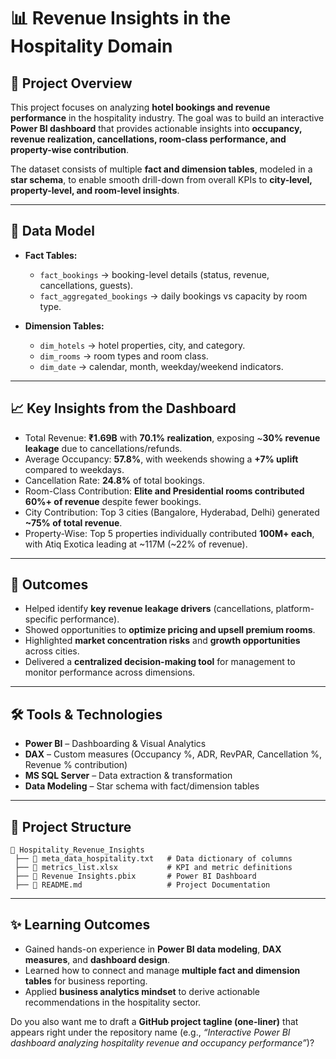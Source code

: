 # 📊 Revenue Insights in the Hospitality Domain

## 📌 Project Overview

This project focuses on analyzing **hotel bookings and revenue performance** in the hospitality industry. The goal was to build an interactive **Power BI dashboard** that provides actionable insights into **occupancy, revenue realization, cancellations, room-class performance, and property-wise contribution**.

The dataset consists of multiple **fact and dimension tables**, modeled in a **star schema**, to enable smooth drill-down from overall KPIs to **city-level, property-level, and room-level insights**.

---

## 🔧 Data Model

* **Fact Tables:**

  * `fact_bookings` → booking-level details (status, revenue, cancellations, guests).
  * `fact_aggregated_bookings` → daily bookings vs capacity by room type.
* **Dimension Tables:**

  * `dim_hotels` → hotel properties, city, and category.
  * `dim_rooms` → room types and room class.
  * `dim_date` → calendar, month, weekday/weekend indicators.

---

## 📈 Key Insights from the Dashboard

* Total Revenue: **₹1.69B** with **70.1% realization**, exposing \~**30% revenue leakage** due to cancellations/refunds.
* Average Occupancy: **57.8%**, with weekends showing a **+7% uplift** compared to weekdays.
* Cancellation Rate: **24.8%** of total bookings.
* Room-Class Contribution: **Elite and Presidential rooms contributed 60%+ of revenue** despite fewer bookings.
* City Contribution: Top 3 cities (Bangalore, Hyderabad, Delhi) generated **\~75% of total revenue**.
* Property-Wise: Top 5 properties individually contributed **100M+ each**, with Atiq Exotica leading at \~117M (\~22% of revenue).

---

## 🚀 Outcomes

* Helped identify **key revenue leakage drivers** (cancellations, platform-specific performance).
* Showed opportunities to **optimize pricing and upsell premium rooms**.
* Highlighted **market concentration risks** and **growth opportunities** across cities.
* Delivered a **centralized decision-making tool** for management to monitor performance across dimensions.

---

## 🛠️ Tools & Technologies

* **Power BI** – Dashboarding & Visual Analytics
* **DAX** – Custom measures (Occupancy %, ADR, RevPAR, Cancellation %, Revenue % contribution)
* **MS SQL Server** – Data extraction & transformation
* **Data Modeling** – Star schema with fact/dimension tables

---

## 📂 Project Structure

```
📁 Hospitality_Revenue_Insights
 ├── 📄 meta_data_hospitality.txt   # Data dictionary of columns
 ├── 📄 metrics_list.xlsx           # KPI and metric definitions
 ├── 📄 Revenue Insights.pbix       # Power BI Dashboard
 ├── 📄 README.md                   # Project Documentation
```

---

## ✨ Learning Outcomes

* Gained hands-on experience in **Power BI data modeling**, **DAX measures**, and **dashboard design**.
* Learned how to connect and manage **multiple fact and dimension tables** for business reporting.
* Applied **business analytics mindset** to derive actionable recommendations in the hospitality sector.

Do you also want me to draft a **GitHub project tagline (one-liner)** that appears right under the repository name (e.g., *“Interactive Power BI dashboard analyzing hospitality revenue and occupancy performance”*)?
